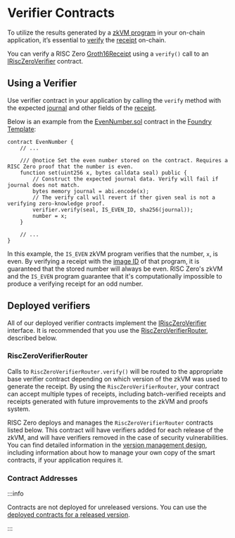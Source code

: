 # Verifier Contracts

To utilize the results generated by a [zkVM program][term-zkvm-program] in your on-chain application, it’s essential to [verify][term-verify] the [receipt][term-receipt] on-chain.

You can verify a RISC Zero [Groth16Receipt] using a `verify()` call to an [IRiscZeroVerifier][IRiscZeroVerifier] contract.

## Using a Verifier

Use verifier contract in your application by calling the `verify` method with the expected [journal][term-journal] and other fields of the [receipt][term-receipt].

Below is an example from the [EvenNumber.sol][EvenNumber.sol] contract in the [Foundry Template][foundry-template]:

```solidity
contract EvenNumber {
    // ...

    /// @notice Set the even number stored on the contract. Requires a RISC Zero proof that the number is even.
    function set(uint256 x, bytes calldata seal) public {
        // Construct the expected journal data. Verify will fail if journal does not match.
        bytes memory journal = abi.encode(x);
        // The verify call will revert if ther given seal is not a verifying zero-knowledge proof.
        verifier.verify(seal, IS_EVEN_ID, sha256(journal));
        number = x;
    }

    // ...
}
```

In this example, the `IS_EVEN` zkVM program verifies that the number, `x`, is even.
By verifying a receipt with the [image ID][term-image-id] of that program, it is guaranteed that the stored number will always be even.
RISC Zero's zkVM and the `IS_EVEN` program guarantee that it's computationally impossible to produce a verifying receipt for an odd number.

## Deployed verifiers

All of our deployed verifier contracts implement the [IRiscZeroVerifier][IRiscZeroVerifier] interface.
It is recommended that you use the [RiscZeroVerifierRouter][RiscZeroVerifierRouter], described below.

### RiscZeroVerifierRouter

Calls to `RiscZeroVerifierRouter.verify()` will be routed to the appropriate base verifier contract depending on which version of the zkVM was used to generate the receipt.
By using the `RiscZeroVerifierRouter`, your contract can accept multiple types of receipts, including batch-verified receipts and receipts generated with future improvements to the zkVM and proofs system.

RISC Zero deploys and manages the `RiscZeroVerifierRouter` contracts listed below.
This contract will have verifiers added for each release of the zkVM, and will have verifiers removed in the case of security vulnerabilities.
You can find detailed information in the [version management design][VersionManagement], including information about how to manage your own copy of the smart contracts, if your application requires it.

### Contract Addresses

:::info

Contracts are not deployed for unreleased versions.
You can use the [deployed contracts for a released version][doc-released-contracts].

:::

<!-- TODO: Move this example into risc0-ethereum such that it will be under the same version management -->

[EvenNumber.sol]: https://github.com/risc0/risc0-foundry-template/blob/main/contracts/EvenNumber.sol#L46-L52
[Groth16Receipt]: https://docs.rs/risc0-zkvm/latest/risc0_zkvm/struct.Groth16Receipt.html
[IRiscZeroVerifier]: https://github.com/risc0/risc0-ethereum/blob/main/contracts/src/IRiscZeroVerifier.sol
[RiscZeroVerifierRouter]: https://github.com/risc0/risc0-ethereum/blob/main/contracts/src/RiscZeroVerifierRouter.sol
[VersionManagement]: https://github.com/risc0/risc0-ethereum/blob/main/contracts/version-management-design.md
[foundry-template]: https://github.com/risc0/risc0-foundry-template
[term-image-id]: /terminology#image-id
[term-journal]: /terminology#journal
[term-receipt]: /terminology#receipt
[term-verify]: /terminology#verify
[term-zkvm-program]: /terminology#zkvm-program
[doc-released-contracts]: /api/blockchain-integration/contracts/verifier#contract-addresses
